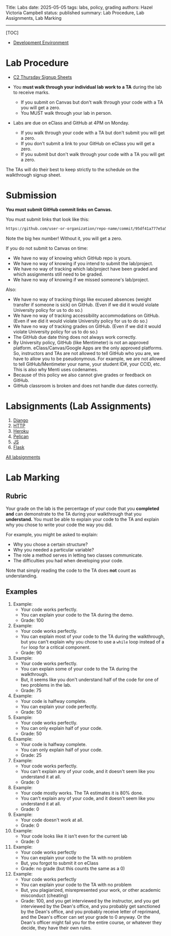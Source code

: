 Title: Labs
date: 2025-05-05
tags: labs, policy, grading
authors: Hazel Victoria Campbell
status: published
summary: Lab Procedure, Lab Assignments, Lab Marking

----

[TOC]

* [Development Environment]({filename}environment.md)

# Lab Procedure

* [C2 Thursday Signup Sheets](https://drive.google.com/drive/folders/18ZrTrM7RheTBpXqPu-mK_2I2zeU9-nE3?usp=sharing)

* You **must walk through your individual lab work to a TA** during the lab to receive marks.
    * If you submit on Canvas but don't walk through your code with a TA you will get a zero.
    * You MUST walk through your lab in person.
* Labs are due on eClass and GitHub at 4PM on Monday.
    * If you walk through your code with a TA but don't submit you will get a zero.
    * If you don't submit a link to your GitHub on eClass you will get a zero.
    * If you submit but don't walk through your code with a TA you will get a zero.

The TAs will do their best to keep strictly to the schedule on the walkthrough signup sheet.

# Submission

**You must submit GitHub commit links on Canvas.**

You must submit links that look like this:

```.txt
https://github.com/user-or-organization/repo-name/commit/95df41a777e5a5b5cda1e5d6c38953d26549f702
```

<aside class="longWarning">
    <p>Note the big hex number! Without it, you will get a zero.</p>
</aside>

If you do not submit to Canvas on time:

* We have no way of knowing which GitHub repo is yours.
* We have no way of knowing if you intend to submit the lab/project.
* We have no way of tracking which lab/project have been graded and which assignments still need to be graded.
* We have no way of knowing if we missed someone's lab/project.

Also:

* We have no way of tracking things like excused absences (weight transfer if someone is sick) on GitHub. (Even if we did it would violate University policy for us to do so.)
* We have no way of tracking accessibility accommodations on GitHub. (Even if we did it would violate University policy for us to do so.)
* We have no way of tracking grades on GitHub. (Even if we did it would violate University policy for us to do so.)
* The GitHub due date thing does not always work correctly.
* By University policy, GitHub (like Mentimeter) is not an approved platform. eClass/Canvas/Google Apps are the only approved platforms. So, instructors and TAs are not allowed to tell GitHub who you are, we have to allow you to be pseudonymous. For example, we are not allowed to tell GitHub/Mentimeter your name, your student ID#, your CCID, etc. This is also why Menti uses codenames.
* Because of this policy we also cannot give grades or feedback on GitHub.
* GitHub classroom is broken and does not handle due dates correctly.

# Labsignments (Lab Assignments)

1. [Django]({filename}/labsignments/django.md)
2. [HTTP]({filename}/labsignments/http.md)
3. [Heroku]({filename}/labsignments/heroku.md)
4. [Pelican]({filename}/labsignments/pelican.md)
5. [JS]({filename}/labsignments/js.md)
6. [Flask]({filename}/labsignments/flask.md)


[All labsignments]({category}labsignments)

# Lab Marking

## Rubric

Your grade on the lab is the percentage of your code that you **completed and** can demonstrate to the TA during your walkthrough that you **understand.** You must be able to explain your code to the TA and explain why you chose to write your code the way you did.

For example, you might be asked to explain:

* Why you chose a certain structure?
* Why you needed a particular variable?
* The role a method serves in letting two classes communicate.
* The difficulties you had when developing your code.

Note that simply reading the code to the TA does **not** count as understanding.

## Examples

1. Example:
    * Your code works perfectly. 
    * You can explain your code to the TA during the demo.
    * Grade: 100
2. Example:
    * Your code works perfectly.
    * You can explain most of your code to the TA during the walkthrough, but you can't explain why you chose to use a `while` loop instead of a `for` loop for a critical component.
    * Grade: 90
3. Example:
    * Your code works perfectly.
    * You can explain some of your code to the TA during the walkthrough.
    * But, it seems like you don't understand half of the code for one of two problems in the lab.
    * Grade: 75
4. Example:
    * Your code is halfway complete.
    * You can explain your code perfectly.
    * Grade: 50
4. Example:
    * Your code works perfectly.
    * You can only explain half of your code.
    * Grade: 50
5. Example:
    * Your code is halfway complete.
    * You can only explain half of your code.
    * Grade: 25
6. Example:
    * Your code works perfectly.
    * You can't explain any of your code, and it doesn't seem like you understand it at all.
    * Grade: 0
7. Example:
    * Your code mostly works. The TA estimates it is 80% done.
    * You can't explain any of your code, and it doesn't seem like you understand it at all.
    * Grade: 0
8. Example:
    * Your code doesn't work at all.
    * Grade: 0
9. Example:
    * Your code looks like it isn't even for the current lab
    * Grade: 0
10. Example:
    * Your code works perfectly
    * You can explain your code to the TA with no problem
    * But, you forgot to submit it on eClass
    * Grade: no grade (but this counts the same as a 0)
11. Example:
    * Your code works perfectly
    * You can explain your code to the TA with no problem
    * But, you plagiarized, misrepresented your work, or other academic misconduct (cheating)
    * Grade: 100, and you get interviewed by the instructor, and you get interviewed by the Dean's office, and you probably get sanctioned by the Dean's office, and you probably receive letter of reprimand, and the Dean's officer can set your grade to 0 anyway. Or the Dean's officer might fail you for the entire course, or whatever they decide, they have their own rules.
